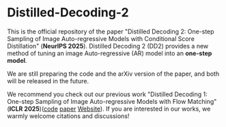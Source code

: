 # Distilled-Decoding-2

This is the official repository of the paper "Distilled Decoding 2: One-step Sampling of Image Auto-regressive Models with Conditional Score Distillation" (**NeurIPS 2025**). Distilled Decoding 2 (DD2) provides a new method of tuning an image Auto-regressive (AR) model into an **one-step model**. 

We are still preparing the code and the arXiv version of the paper, and both will be released in the future.

We recommend you check out our previous work "Distilled Decoding 1: One-step Sampling of Image Auto-regressive Models with Flow Matching" (**ICLR 2025**)([code](https://github.com/imagination-research/distilled-decoding) [paper](https://arxiv.org/abs/2412.17153) [Website](https://imagination-research.github.io/distilled-decoding/)). If you are interested in our works, we warmly welcome citations and discussions!

